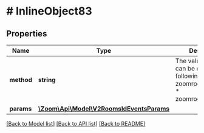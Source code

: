 # # InlineObject83

## Properties

Name | Type | Description | Notes
------------ | ------------- | ------------- | -------------
**method** | **string** | The value of this field can be one of the following:&lt;br&gt; * zoomroom.check_in * zoomroom.check_out | [optional] 
**params** | [**\Zoom\Api\Model\V2RoomsIdEventsParams**](V2RoomsIdEventsParams.md) |  | [optional] 

[[Back to Model list]](../../README.md#documentation-for-models) [[Back to API list]](../../README.md#documentation-for-api-endpoints) [[Back to README]](../../README.md)


